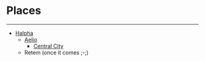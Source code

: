 # Places
---

- [Halpha](SubIndexes/Places/Halpha.md)
	- [Aelio](SubIndexes/Places/Aelio.md)
		- [Central City](SubIndexes/Places/CentralCity.md)
	- Retem (once it comes ;-;)